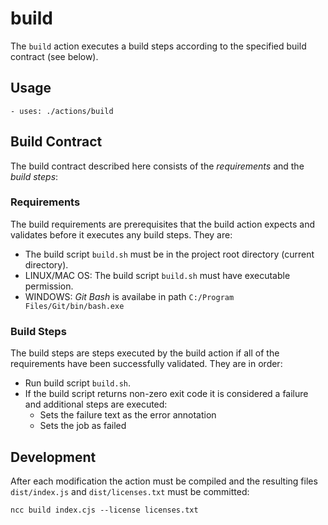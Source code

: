 # build

The `build` action executes a build steps according to the specified build contract (see below).

## Usage

```
- uses: ./actions/build
```

## Build Contract

The build contract described here consists of the _requirements_ and the _build steps_:

### Requirements

The build requirements are prerequisites that the build action expects and validates before it executes any build steps. They are:

-   The build script `build.sh` must be in the project root directory (current directory).
-   LINUX/MAC OS: The build script `build.sh` must have executable permission.
-   WINDOWS: _Git Bash_ is availabe in path `C:/Program Files/Git/bin/bash.exe`

### Build Steps

The build steps are steps executed by the build action if all of the requirements have been successfully validated. They are in order:

-   Run build script `build.sh`.
-   If the build script returns non-zero exit code it is considered a failure and additional steps are executed:
    -   Sets the failure text as the error annotation
    -   Sets the job as failed

## Development

After each modification the action must be compiled and the resulting files `dist/index.js` and `dist/licenses.txt` must be committed:

```
ncc build index.cjs --license licenses.txt
```

